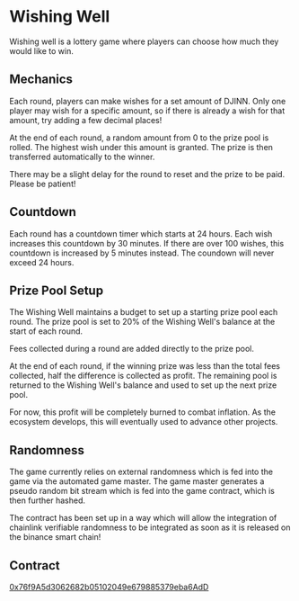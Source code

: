 # Wishing Well

Wishing well is a lottery game where players can choose how much they would like to win.

## Mechanics

Each round, players can make wishes for a set amount of DJINN. Only one player may wish for a specific amount, so if there is already a wish for that amount, try adding a few decimal places!

At the end of each round, a random amount from 0 to the prize pool is rolled. The highest wish under this amount is granted. The prize is then transferred automatically to the winner.

There may be a slight delay for the round to reset and the prize to be paid. Please be patient!

## Countdown

Each round has a countdown timer which starts at 24 hours. Each wish increases this countdown by 30 minutes. If there are over 100 wishes, this countdown is increased by 5 minutes instead. The coundown will never exceed 24 hours.

## Prize Pool Setup

The Wishing Well maintains a budget to set up a starting prize pool each round. The prize pool is set to 20% of the Wishing Well's balance at the start of each round.

Fees collected during a round are added directly to the prize pool.

At the end of each round, if the winning prize was less than the total fees collected, half the difference is collected as profit. The remaining pool is returned to the Wishing Well's balance and used to set up the next prize pool.

For now, this profit will be completely burned to combat inflation. As the ecosystem develops, this will eventually used to advance other projects.

## Randomness

The game currently relies on external randomness which is fed into the game via the automated game master. The game master generates a pseudo random bit stream which is fed into the game contract, which is then further hashed.

The contract has been set up in a way which will allow the integration of chainlink verifiable randomness to be integrated as soon as it is released on the binance smart chain!

## Contract

[0x76f9A5d3062682b05102049e679885379eba6AdD](https://bscscan.com/address/0x76f9a5d3062682b05102049e679885379eba6add)


